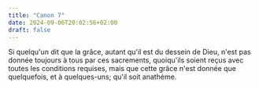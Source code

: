 ```yaml
---
title: "Canon 7"
date: 2024-09-06T20:02:56+02:00
draft: false
---
```



Si quelqu'un dit que la grâce, autant qu'il est du dessein de Dieu, n'est pas donnée toujours à tous par ces sacrements, quoiqu'ils soient reçus avec toutes les conditions requises, mais que cette grâce n'est donnée que quelquefois, et à quelques-uns; qu'il soit anathème.

